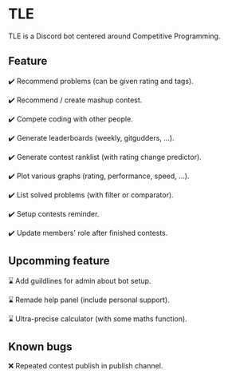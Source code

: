# TLE

TLE is a Discord bot centered around Competitive Programming.

## Feature

✔️ Recommend problems (can be given rating and tags).

✔️ Recommend / create mashup contest.

✔️ Compete coding with other people.

✔️ Generate leaderboards (weekly, gitgudders, ...).

✔️ Generate contest ranklist (with rating change predictor).

✔️ Plot various graphs (rating, performance, speed, ...).

✔️ List solved problems (with filter or comparator).

✔️ Setup contests reminder.

✔️ Update members' role after finished contests.

## Upcomming feature

⌛ Add guildlines for admin about bot setup.

⌛ Remade help panel (include personal support).

⌛ Ultra-precise calculator (with some maths function).

## Known bugs

❌ Repeated contest publish in publish channel.
